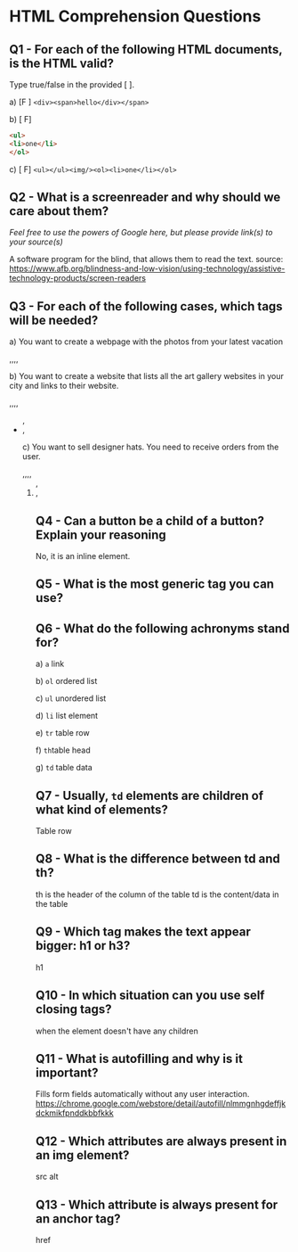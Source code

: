 # HTML Comprehension Questions


## Q1 - For each of the following HTML documents, is the HTML valid?

Type true/false in the provided [ ].

a) [F ] `<div><span>hello</div></span>`

b) [ F]

```html
<ul>
<li>one</li>
</ol>
```

c) [ F] `<ul></ul><img/><ol><li>one</li></ol>`


## Q2 - What is a screenreader and why should we care about them?

_Feel free to use the powers of Google here, but please provide link(s) to your source(s)_

A software program for the blind, that allows them to read the text.
source: https://www.afb.org/blindness-and-low-vision/using-technology/assistive-technology-products/screen-readers




## Q3 - For each of the following cases, which tags will be needed?

a) You want to create a webpage with the photos from your latest vacation
<!DOCTYPE html>,<html>,<head>,<body>,<img>


b) You want to create a website that lists all the art gallery websites in your city and links to their website.
<!DOCTYPE html>,<html>,<head>,<body>,<ul>,<li>,<a>

c) You want to sell designer hats. You need to receive orders from the user.
<!DOCTYPE html>,<html>,<head>,<body>,<ol>,<li>,<a>


## Q4 - Can a button be a child of a button? Explain your reasoning

No, it is an inline element.



## Q5 - What is the most generic tag you can use?
<div>



## Q6 - What do the following achronyms stand for?

a) `a` link

b) `ol` ordered list

c) `ul` unordered list

d) `li` list element

e) `tr` table row

f) `th`table head

g) `td` table data


## Q7 - Usually, `td` elements are children of what kind of elements?
Table row <tr>


## Q8 - What is the difference between td and th?
th is the header of the column of the table
td is the content/data in the table


## Q9 - Which tag makes the text appear bigger: h1 or h3?
h1


## Q10 - In which situation can you use self closing tags?
when the element doesn't have any children


## Q11 - What is autofilling and why is it important?
Fills form fields automatically without any user interaction.
https://chrome.google.com/webstore/detail/autofill/nlmmgnhgdeffjkdckmikfpnddkbbfkkk


## Q12 - Which attributes are always present in an img element?

src
alt 

## Q13 - Which attribute is always present for an anchor tag?
href


